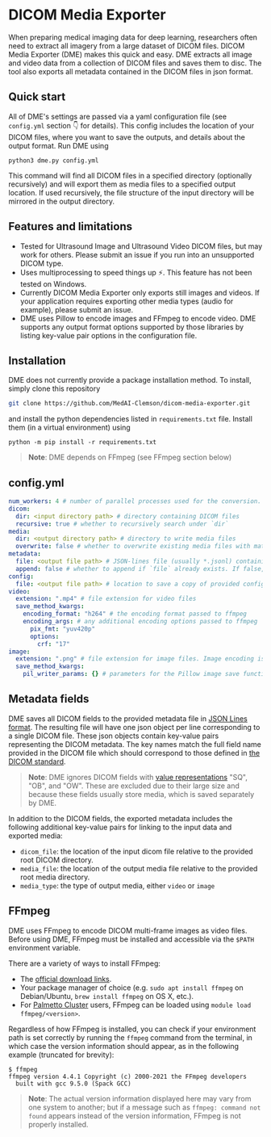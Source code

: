 # DICOM Media Exporter

When preparing medical imaging data for deep learning, researchers often need to extract all imagery from a large dataset of DICOM files. DICOM Media Exporter (DME) makes this quick and easy. DME extracts all image and video data from a collection of DICOM files and saves them to disc. The tool also exports all metadata contained in the DICOM files in json format.

## Quick start
All of DME's settings are passed via a yaml configuration file (see `config.yml` section 👇 for details). This config includes the location of your DICOM files, where you want to save the outputs, and details about the output format. Run DME using
```
python3 dme.py config.yml
```
This command will find all DICOM files in a specified directory (optionally recursively) and will export them as media files to a specified output location. If used recursively, the file structure of the input directory will be mirrored in the output directory. 

## Features and limitations
* Tested for Ultrasound Image and Ultrasound Video DICOM files, but may work for others. Please submit an issue if you run into an unsupported DICOM type. 
* Uses multiprocessing to speed things up ⚡. This feature has not been tested on Windows.
* Currently DICOM Media Exporter only exports still images and videos. If your application requires exporting other media types (audio for example), please submit an issue. 
* DME uses Pillow to encode images and FFmpeg to encode video. DME supports any output format options supported by those libraries by listing key-value pair options in the configuration file.

## Installation

DME does not currently provide a package installation method. To install, simply clone this repository
```bash
git clone https://github.com/MedAI-Clemson/dicom-media-exporter.git
```
and install the python dependencies listed in `requirements.txt` file. Install them (in a virtual environment) using
```
python -m pip install -r requirements.txt
```
> **Note**: DME depends on FFmpeg (see FFmpeg section below)


## config.yml
```yaml
num_workers: 4 # number of parallel processes used for the conversion. Use 0 to avoid creating child processes. 
dicom:
  dir: <input directory path> # directory containing DICOM files
  recursive: true # whether to recursively search under `dir`
media:
  dir: <output directory path> # directory to write media files
  overwrite: false # whether to overwrite existing media files with matching filepaths. Skips matching files if false.
metadata: 
  file: <output file path> # JSON-lines file (usually *.jsonl) containing DICOM metadata
  append: false # whether to append if `file` already exists. If false, raises an error if `file` exists to avoid data duplication
config: 
  file: <output file path> # location to save a copy of provided config file for reproducibility
video: 
  extension: ".mp4" # file extension for video files
  save_method_kwargs:
    encoding_format: "h264" # the encoding format passed to ffmpeg
    encoding_args: # any additional encoding options passed to ffmpeg
      pix_fmt: "yuv420p"
      options:
        crf: "17"
image:
  extension: ".png" # file extension for image files. Image encoding is inferred from extension.
  save_method_kwargs:
    pil_writer_params: {} # parameters for the Pillow image save function corresponding to `extension`
```

## Metadata fields
DME saves all DICOM fields to the provided metadata file in [JSON Lines format](https://jsonlines.org/). The resulting file will have one json object per line corresponding to a single DICOM file. These json objects contain key-value pairs representing the DICOM metadata. The key names match the full field name provided in the DICOM file which should correspond to those defined in [the DICOM standard](https://dicom.innolitics.com/ciods). 
> **Note**: DME ignores DICOM fields with [value representations](https://dicom.nema.org/medical/dicom/current/output/chtml/part05/sect_6.2.html) "SQ", "OB", and "OW". These are excluded due to their large size and because these fields usually store media, which is saved separately by DME. 

In addition to the DICOM fields, the exported metadata includes the following additional key-value pairs for linking to the input data and exported media: 
* `dicom_file`: the location of the input dicom file relative to the provided root DICOM directory.
* `media_file`: the location of the output media file relative to the provided root media directory.
* `media_type`: the type of output media, either `video` or `image`

## FFmpeg
DME uses FFmpeg to encode DICOM multi-frame images as video files. Before using DME, FFmpeg must be installed and accessible via the `$PATH` environment variable.

There are a variety of ways to install FFmpeg:
* The [official download links](https://ffmpeg.org/download.html).
* Your package manager of choice (e.g. `sudo apt install ffmpeg` on Debian/Ubuntu, `brew install ffmpeg` on OS X, etc.).
* For [Palmetto Cluster](https://docs.rcd.clemson.edu/palmetto/about) users, FFmpeg can be loaded using `module load ffmpeg/<version>`.

Regardless of how FFmpeg is installed, you can check if your environment path is set correctly by running the `ffmpeg` command from the terminal, in which case the version information should appear, as in the following example (truncated for brevity):

```
$ ffmpeg
ffmpeg version 4.4.1 Copyright (c) 2000-2021 the FFmpeg developers
  built with gcc 9.5.0 (Spack GCC)
```

> **Note**: The actual version information displayed here may vary from one system to another; but if a message such as `ffmpeg: command not found` appears instead of the version information, FFmpeg is not properly installed.
